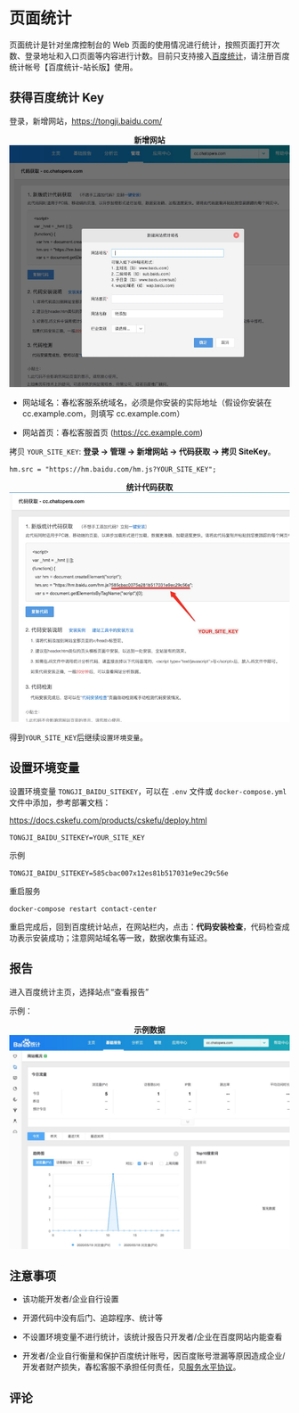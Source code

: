 # 页面统计

页面统计是针对坐席控制台的 Web 页面的使用情况进行统计，按照页面打开次数、登录地址和入口页面等内容进行计数。目前只支持接入[百度统计](https://tongji.baidu.com/)，请注册百度统计帐号【百度统计-站长版】使用。

## 获得百度统计 Key

登录，新增网站，https://tongji.baidu.com/

<p align="center">
    <b>新增网站</b>
    <img width="800" src="../../images/products/cosin/g23.jpg" alt="新增网站" />
</p>

- 网站域名：春松客服系统域名，必须是你安装的实际地址（假设你安装在 cc.example.com，则填写 cc.example.com）

- 网站首页：春松客服首页 (https://cc.example.com)

拷贝 `YOUR_SITE_KEY`: **登录 -> 管理 -> 新增网站 -> 代码获取 -> 拷贝 SiteKey**。

```
hm.src = "https://hm.baidu.com/hm.js?YOUR_SITE_KEY";
```

<p align="center">
    <b>统计代码获取</b>
    <img width="800" src="../../images/products/cosin/g25.jpg" alt="统计代码获取" />
</p>

得到`YOUR_SITE_KEY`后继续`设置环境变量`。

## 设置环境变量

设置环境变量 `TONGJI_BAIDU_SITEKEY`，可以在 `.env` 文件或 `docker-compose.yml` 文件中添加，参考部署文档：

https://docs.cskefu.com/products/cskefu/deploy.html

```
TONGJI_BAIDU_SITEKEY=YOUR_SITE_KEY
```

示例

```
TONGJI_BAIDU_SITEKEY=585cbac007x12es81b517031e9ec29c56e
```

重启服务

```
docker-compose restart contact-center
```

重启完成后，回到百度统计站点，在网站栏内，点击：**代码安装检查**，代码检查成功表示安装成功；注意网站域名等一致，数据收集有延迟。

## 报告

进入百度统计主页，选择站点“查看报告”

示例：

<p align="center">
    <b>示例数据</b>
    <img width="800" src="../../images/products/cosin/g24.jpg" alt="示例数据" />
</p>

## 注意事项

- 该功能开发者/企业自行设置

- 开源代码中没有后门、追踪程序、统计等

- 不设置环境变量不进行统计，该统计报告只开发者/企业在百度网站内能查看

- 开发者/企业自行衡量和保护百度统计账号，因百度账号泄漏等原因造成企业/开发者财产损失，春松客服不承担任何责任，见[服务水平协议](https://docs.cskefu.com/products/cskefu/sla.html)。

## 评论

<script src="https://utteranc.es/client.js"
        repo="chatopera/docs"
        issue-term="pathname"
        label="Comment"
        theme="github-light"
        crossorigin="anonymous"
        async>
</script>
